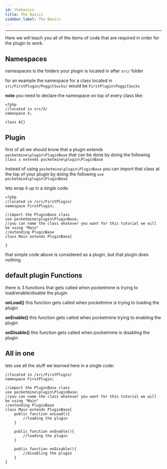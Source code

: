 ```yaml
---
id: thebasics
title: The Basics
sidebar_label: The Basics
---
```

___
Here we will teach you all of the items of code that are required in order for the plugin to work.  

## Namespaces
namespaces is the folders your plugin is located in after ```src/``` folder

for an example the namespace for a class located in ```src/FirstPlugin/PoggitSucks/``` would be ```FirstPlugin\PoggitSucks```

**note** you need to declare the namespace on top of every class like:

```
<?php
//located in src/X/
namespace X;

class A{}
```

## Plugin


first of all we should know that a plugin extends ```pocketmine\plugin\PluginBase``` that can be done by doing the following ```class x extends pocketmine\plugin\PluginBase```

instead of using ```pocketmine\plugin\PluginBase``` you can import that class at the top of your plugin by doing the following ```use pocketmine\plugin\PluginBase```

lets wrap it up in a single code:
```
<?php
//located in /src/FirstPlugin/
namespace FirstPlugin;

//import the PluginBase class
use pocketmine\plugin\PluginBase;
//you can name the class whatever you want for this tutorial we will be using "Main"
//extending PluginBase
class Main extends PluginBase{

}
```
that simple code above is considered as a plugin, but that plugin does nothing



## default plugin Functions

there is 3 functions that gets called when pocketmine is trying to load/enable/disable the plugin

**onLoad()** this function gets called when pocketmine is trying to loading the plugin

**onEnable()** this function gets called when pocketmine trying to enabling the plugin

**onDisable()** this function gets called when pocketmine is disabling the plugin

## All in one

lets use all the stuff we learned here in a single code:

```
//located in /src/FirstPlugin/
namespace FirstPlugin;

//import the PluginBase class
use pocketmine\plugin\PluginBase;
//you can name the class whatever you want for this tutorial we will be using "Main"
//extending PluginBase
class Main extends PluginBase{
	public function onLoad(){
		//loading the plugin
	}

	public function onEnable(){
		//loading the plugin
	}
	
	public function onDisable(){
		//disabling the plugin
	}
}
